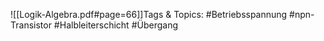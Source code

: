 
![[Logik-Algebra.pdf#page=66]]Tags & Topics:
   #Betriebsspannung
   #npn-Transistor
   #Halbleiterschicht
   #Übergang
